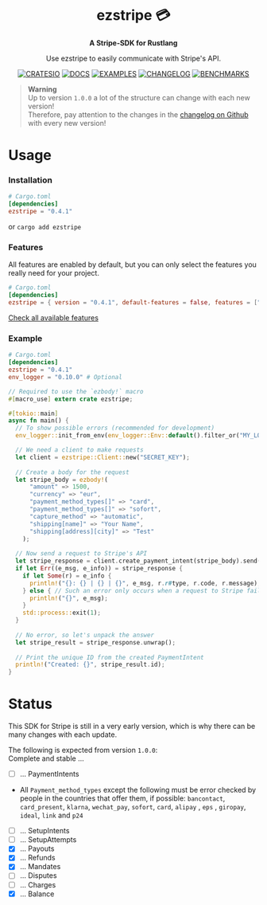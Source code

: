 <h1 align="center">ezstripe 💳</h1>
<div align="center">
 <strong>
   A Stripe-SDK for Rustlang
 </strong>
 <p>Use ezstripe to easily communicate with Stripe's API.</p>
</div>

<div align="center">

  [![CRATESIO]][CRATESIO_URL] [![DOCS]][DOCS_URL] [![EXAMPLES]][EXAMPLES_URL] [![CHANGELOG]][CHANGELOG_URL] [![BENCHMARKS]][BENCHMARKS_URL]
  
</div>

> **Warning** <br>
> Up to version `1.0.0` a lot of the structure can change with each new version! <br>
> Therefore, pay attention to the changes in the [changelog on Github](https://github.com/EntenKoeniq/ezstripe/blob/main/CHANGELOG.md) with every new version!

# Usage
### Installation
```toml
# Cargo.toml
[dependencies]
ezstripe = "0.4.1"
```
or
`cargo add ezstripe`

### Features
All features are enabled by default, but you can only select the features you really need for your project.

```toml
# Cargo.toml
[dependencies]
ezstripe = { version = "0.4.1", default-features = false, features = ["payment_intent", "refund"] }
```

[Check all available features](https://github.com/EntenKoeniq/ezstripe/blob/main/Cargo.toml#L12..L25)

### Example
```toml
# Cargo.toml
[dependencies]
ezstripe = "0.4.1"
env_logger = "0.10.0" # Optional
```

```Rust
// Required to use the `ezbody!` macro
#[macro_use] extern crate ezstripe;

#[tokio::main]
async fn main() {
  // To show possible errors (recommended for development)
  env_logger::init_from_env(env_logger::Env::default().filter_or("MY_LOG_LEVEL", "debug"));

  // We need a client to make requests
  let client = ezstripe::Client::new("SECRET_KEY");
  
  // Create a body for the request
  let stripe_body = ezbody!(
      "amount" => 1500,
      "currency" => "eur",
      "payment_method_types[]" => "card",
      "payment_method_types[]" => "sofort",
      "capture_method" => "automatic",
      "shipping[name]" => "Your Name",
      "shipping[address][city]" => "Test"
    );
  
  // Now send a request to Stripe's API
  let stripe_response = client.create_payment_intent(stripe_body).send().await;
  if let Err((e_msg, e_info)) = stripe_response {
    if let Some(r) = e_info {
      println!("{}: {} | {} | {}", e_msg, r.r#type, r.code, r.message);
    } else { // Such an error only occurs when a request to Stripe failed
      println!("{}", e_msg);
    }
    std::process::exit(1);
  }
  
  // No error, so let's unpack the answer
  let stripe_result = stripe_response.unwrap();
  
  // Print the unique ID from the created PaymentIntent
  println!("Created: {}", stripe_result.id);
}
```

# Status
This SDK for Stripe is still in a very early version, which is why there can be many changes with each update.

The following is expected from version `1.0.0`: <br>
Complete and stable ...

- [ ] ... PaymentIntents
- All `Payment_method_types` except the following must be error checked by people in the countries that offer them, if possible: `bancontact`, `card_present`, `klarna`, `wechat_pay`, `sofort`, `card`, `alipay` , `eps` , `giropay`, `ideal`, `link` and `p24`
- [ ] ... SetupIntents
- [ ] ... SetupAttempts
- [X] ... Payouts
- [X] ... Refunds
- [X] ... Mandates
- [ ] ... Disputes
- [ ] ... Charges
- [X] ... Balance

[CRATESIO]: https://img.shields.io/badge/crates.io-ezstripe-B7410E?style=flat-square&logo=rust
[CRATESIO_URL]: https://crates.io/crates/ezstripe
[DOCS]: https://img.shields.io/badge/docs-latest-343434?style=flat-square&logo=read-the-docs&logoColor=fff
[DOCS_URL]: https://docs.rs/ezstripe/latest/ezstripe/
[EXAMPLES]: https://img.shields.io/badge/examples-latest-343434?style=flat-square&logo=bookstack&logoColor=fff
[EXAMPLES_URL]: https://github.com/EntenKoeniq/ezstripe/tree/main/examples
[CHANGELOG]: https://img.shields.io/badge/changelog-latest-343434?style=flat-square&logo=react-hook-form&logoColor=fff
[CHANGELOG_URL]: https://github.com/EntenKoeniq/ezstripe/blob/main/CHANGELOG.md
[BENCHMARKS]: https://img.shields.io/badge/benchmarks-0.4.0-ffd73c?style=flat-square&logo=speedtest
[BENCHMARKS_URL]: https://github.com/EntenKoeniq/ezstripe/blob/main/BENCHMARKS.md